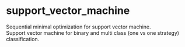 # support_vector_machine
Sequential minimal optimization for support vector machine. </br>
Support vector machine for binary and multi class (one vs one strategy) classification.
